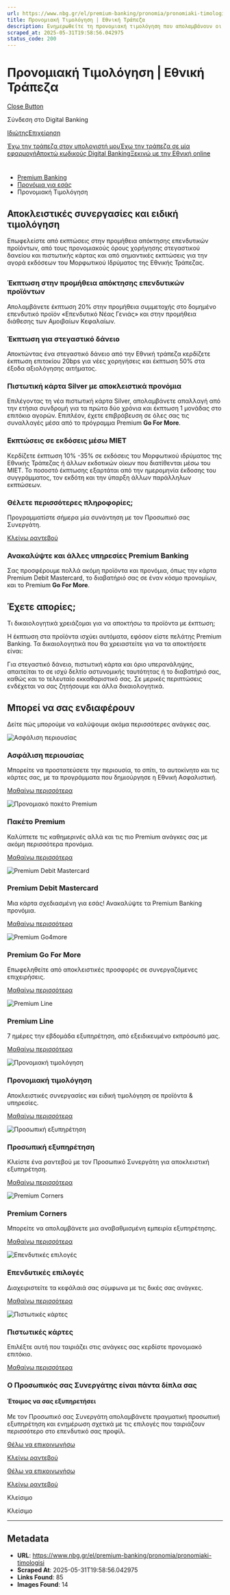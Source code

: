 ```yaml
---
url: https://www.nbg.gr/el/premium-banking/pronomia/pronomiaki-timologisi
title: Προνομιακή Τιμολόγηση | Εθνική Τράπεζα
description: Ενημερωθείτε τη προνομιακή τιμολόγηση που απολαμβάνουν οι premium πελάτες. Μπείτε στο site της Εθνικής Τράπεζας για περισσότερα!
scraped_at: 2025-05-31T19:58:56.042975
status_code: 200
---
```


# Προνομιακή Τιμολόγηση | Εθνική Τράπεζα

[Close Button](#)

Σύνδεση στο Digital Banking

[Ιδιώτης](https://ibank.nbg.gr/web/?loginType=retail)[Επιχείρηση](https://ibank.nbg.gr/web/?loginType=corporate)

[Έχω την τράπεζα στον υπολογιστή μου](/el/idiwtes/kathimerines-sunallages/digital-banking/internet-banking)[Έχω την τράπεζα σε μία εφαρμογή](/el/idiwtes/kathimerines-sunallages/digital-banking/mobile-banking)[Αποκτώ κωδικούς Digital Banking](/el/idiwtes/kathimerines-sunallages/digital-banking/dunatotites-internet-mobile-banking/ekdosi-kwdikwn-digital-banking)[Ξεκινώ με την Εθνική online](/el/idiwtes/kathimerines-sunallages/digital-banking/ksekiniste-me-thn-ethniki-online)

# 

  * [Premium Banking](/el/premium-banking)
  * [Προνόμια για εσάς](/el/premium-banking/pronomia)
  * Προνομιακή Τιμολόγηση 

## Αποκλειστικές συνεργασίες και ειδική τιμολόγηση

Επωφελείστε από εκπτώσεις στην προμήθεια απόκτησης επενδυτικών προϊόντων, από τους προνομιακούς όρους χορήγησης στεγαστικού δανείου και πιστωτικής κάρτας και από σημαντικές εκπτώσεις για την αγορά εκδόσεων του Μορφωτικού Ιδρύματος της Εθνικής Τράπεζας.

## 

### Έκπτωση στην προμήθεια απόκτησης επενδυτικών προϊόντων

Απολαμβάνετε έκπτωση 20% στην προμήθεια συμμετοχής στο δομημένο επενδυτικό προϊόν «Επενδυτικό Νέας Γενιάς» και στην προμήθεια διάθεσης των Αμοιβαίων Κεφαλαίων.

### Έκπτωση για στεγαστικό δάνειο

Αποκτώντας ένα στεγαστικό δάνειο από την Εθνική τράπεζα κερδίζετε έκπτωση επιτοκίου 20bps για νέες χορηγήσεις και έκπτωση 50% στα έξοδα αξιολόγησης αιτήματος.

### Πιστωτική κάρτα Silver με αποκλειστικά προνόμια

Επιλέγοντας τη νέα πιστωτική κάρτα Silver, απολαμβάνετε απαλλαγή από την ετήσια συνδρομή για τα πρώτα δύο χρόνια και έκπτωση 1 μονάδας στο επιτόκιο αγορών. Επιπλέον, έχετε επιβράβευση σε όλες σας τις συναλλαγές μέσα από το πρόγραμμα Premium **Go For More**.

### Εκπτώσεις σε εκδόσεις μέσω ΜΙΕΤ

Κερδίζετε έκπτωση 10% -35% σε εκδόσεις του Μορφωτικού ιδρύματος της Εθνικής Τράπεζας ή άλλων εκδοτικών οίκων που διατίθενται μέσω του ΜΙΕΤ. Το ποσοστό έκπτωσης εξαρτάται από την ημερομηνία έκδοσης του συγγράμματος, τον εκδότη και την ύπαρξη άλλων παράλληλων εκπτώσεων.

### Θέλετε περισσότερες πληροφορίες;

Προγραμματίστε σήμερα μία συνάντηση με τον Προσωπικό σας Συνεργάτη.

[ Κλείνω ραντεβού](/el/footer/epikoinwnia)

### Ανακαλύψτε και άλλες υπηρεσίες Premium Banking

Σας προσφέρουμε πολλά ακόμη προϊόντα και προνόμια, όπως την κάρτα Premium Debit Mastercard, το διαβατήριό σας σε έναν κόσμο προνομίων, και το Premium **Go For More**.

[ ](#)

## Έχετε απορίες;

Τι δικαιολογητικά χρειάζομαι για να αποκτήσω τα προϊόντα με έκπτωση; 

Η έκπτωση στα προϊόντα ισχύει αυτόματα, εφόσον είστε πελάτης Premium Banking. Τα δικαιολογητικά που θα χρειαστείτε για να τα αποκτήσετε είναι:

Για στεγαστικό δάνειο, πιστωτική κάρτα και όριο υπερανάληψης, απαιτείται το σε ισχύ δελτίο αστυνομικής ταυτότητας ή το διαβατήριό σας, καθώς και το τελευταίο εκκαθαριστικό σας. Σε μερικές περιπτώσεις ενδέχεται να σας ζητήσουμε και άλλα δικαιολογητικά.

## Μπορεί να σας ενδιαφέρουν

Δείτε πώς μπορούμε να καλύψουμε ακόμα περισσότερες ανάγκες σας.

![Ασφάλιση περιουσίας ](https://www.nbg.gr/-/jssmedia/Images/premium-banking/prostateuw-thn-periousia-mou/958891866-PremiumBanking-ProstateuoTinPeriousiaMou-800x480.jpg?rev=-1)

### Ασφάλιση περιουσίας 

Μπορείτε να προστατεύσετε την περιουσία, το σπίτι, το αυτοκίνητο και τις κάρτες σας, με τα προγράμματα που δημιούργησε η Εθνική Ασφαλιστική.

[Μαθαίνω περισσότερα](/el/premium-banking/asfalisi-periousias-premium-pelatwn "Μαθαίνω περισσότερα")

![Προνομιακό πακέτο Premium](https://www.nbg.gr/-/jssmedia/Images/idiwtes/kathimerines-sunallages/trapezika-paketa/1280348802_Premium_800x480_NEW.jpg?rev=ec942c44828d46a6a6710455152d2643)

### Πακέτο Premium

Καλύπτετε τις καθημερινές αλλά και τις πιο Premium ανάγκες σας με ακόμη περισσότερα προνόμια.

[Μαθαίνω περισσότερα](/el/premium-banking/pronomia/pronomia-upiresies/premium "Μαθαίνω περισσότερα")

![Premium Debit Mastercard](https://www.nbg.gr/-/jssmedia/Images/premium-banking/pronomia-mou/pronomia-upiresies/premium-go4more/shutterstock_1240382080_Card-800x480.jpg?rev=3516e63f71b941818b478989c38e2c1e)

### Premium Debit Mastercard

Μια κάρτα σχεδιασμένη για εσάς! Ανακαλύψτε τα Premium Banking προνόμια.

[Μαθαίνω περισσότερα](/el/premium-banking/pronomia/pronomia-upiresies/premium-debit-mastercard "Μαθαίνω περισσότερα")

![Premium Go4more](https://www.nbg.gr/-/jssmedia/Images/premium-banking/pronomia-mou/pronomia-upiresies/premium-go4more/shutterstock_1084377905_Card-800x480.jpg?rev=e948ef3c176641e49f2a32adf0199dcf)

### Premium Go For More

Επωφεληθείτε από αποκλειστικές προσφορές σε συνεργαζόμενες επιχειρήσεις.

[Μαθαίνω περισσότερα](/el/premium-banking/pronomia/pronomia-upiresies/premium-go4more-programma-epivraveusis "Μαθαίνω περισσότερα")

![Premium Line](https://www.nbg.gr/-/jssmedia/Images/premium-banking/pronomia-mou/pronomia-upiresies/G883698084pcornersgiaeksipiretisipelatwnpronomiaupiresiespremiumlinegrammieksupiretisisCard800x480.jpg?rev=-1)

### Premium Line

7 ημέρες την εβδομάδα εξυπηρέτηση, από εξειδικευμένο εκπρόσωπό μας.

[Μαθαίνω περισσότερα](/el/premium-banking/pronomia/pronomia-upiresies/premium-line-grammi-eksupiretisis "Μαθαίνω περισσότερα")

![Προνομιακή τιμολόγηση](https://www.nbg.gr/-/jssmedia/Images/premium-banking/pronomia-mou/pronomiaki-timologisi-gia-premium-pelates/888019334-PremiumBanking-TaPronomiaMou-IPronomiakiMouTimologisi-800x480.jpg?rev=-1)

### Προνομιακή τιμολόγηση

Αποκλειστικές συνεργασίες και ειδική τιμολόγηση σε προϊόντα & υπηρεσίες.

[Μαθαίνω περισσότερα](/el/premium-banking/pronomia/pronomiaki-timologisi "Μαθαίνω περισσότερα")

![Προσωπική εξυπηρέτηση](https://www.nbg.gr/-/jssmedia/Images/premium-banking/proswpiki-eksupiretisi/proswpikos-sunergatis/pg588_NEW_shutterstock_226737400-Card-800x480.jpg?rev=-1)

### Προσωπική εξυπηρέτηση

Κλείστε ένα ραντεβού με τον Προσωπικό Συνεργάτη για αποκλειστική εξυπηρέτηση.

[Μαθαίνω περισσότερα](/el/premium-banking/proswpiki-eksupiretisi "Μαθαίνω περισσότερα")

![Premium Corners](https://www.nbg.gr/-/jssmedia/Images/premium-banking/proswpiki-eksupiretisi/premium-corners/pg589_NEW_shutterstock_282767552-Card-800x480.jpg?rev=-1)

### Premium Corners

Μπορείτε να απολαμβάνετε μια αναβαθμισμένη εμπειρία εξυπηρέτησης.

[Μαθαίνω περισσότερα](/el/premium-banking/proswpiki-eksupiretisi/premium-corners "Μαθαίνω περισσότερα")

![Επενδυτικές επιλογές](https://www.nbg.gr/-/jssmedia/Images/premium-banking/ependutikes-eukairies/shutterstock_2107399232_Card-800x480.jpg?rev=1aea1818790d4ac89ecc334cbb117fb6)

### Επενδυτικές επιλογές

Διαχειριστείτε τα κεφάλαιά σας σύμφωνα με τις δικές σας ανάγκες.

[Μαθαίνω περισσότερα](/el/premium-banking/ependutikes-epiloges "Μαθαίνω περισσότερα")

![Πιστωτικές κάρτες](https://www.nbg.gr/-/jssmedia/Images/idiwtes/kathimerines-sunallages/trapezikes-kartes/pg22-1199539162_pistwtikes-kartes_mc-Card-800x480.jpg?rev=66659db0e15a4c799789a0a77dcbffaa)

### Πιστωτικές κάρτες

Επιλέξτε αυτή που ταιριάζει στις ανάγκες σας κερδίστε προνομιακό επιτόκιο.

[Μαθαίνω περισσότερα](/el/idiwtes/kathimerines-sunallages/trapezikes-kartes/pistwtikes-kartes "Μαθαίνω περισσότερα")

### Ο Προσωπικός σας Συνεργάτης είναι πάντα δίπλα σας

#### Έτοιμος να σας εξυπηρετήσει

Με τον Προσωπικό σας Συνεργάτη απολαμβάνετε πραγματική προσωπική εξυπηρέτηση και ενημέρωση σχετικά με τις επιλογές που ταιριάζουν περισσότερο στο επενδυτικό σας προφίλ.

[Θέλω να επικοινωνήσω](/el/footer/epikoinwnia)

[ Κλείνω ραντεβού ](#)

[Θέλω να επικοινωνήσω](/el/footer/epikoinwnia)

[ Κλείνω ραντεβού ](#)

Κλείσιμο

Κλείσιμο

---

## Metadata

- **URL**: https://www.nbg.gr/el/premium-banking/pronomia/pronomiaki-timologisi
- **Scraped At**: 2025-05-31T19:58:56.042975
- **Links Found**: 85
- **Images Found**: 14
